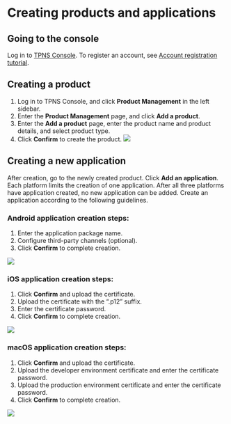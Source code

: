 # Creating products and applications
## Going to the console
Log in to [TPNS Console](https://console.cloud.tencent.com/tpns). To register an account, see [Account registration tutorial](https://cloud.tencent.com/document/product/378/17985).<br>
## Creating a product
1. Log in to TPNS Console, and click **Product Management** in the left sidebar.
2. Enter the **Product Management** page, and click **Add a product**.
3. Enter the **Add a product** page, enter the product name and product details, and select product type.
4. Click **Confirm** to create the product.
![](https://main.qcloudimg.com/raw/ced9a9d3425e553ba777d555d8a1647d.png)

## Creating a new application
After creation, go to the newly created product. Click **Add an application**. Each platform limits the creation of one application. After all three platforms have application created, no new application can be added. Create an application according to the following guidelines.<br>


### Android application creation steps:
1. Enter the application package name.<br>
2. Configure third-party channels (optional).<br>
3. Click **Confirm** to complete creation.<br>

![](https://main.qcloudimg.com/raw/3e9f12e664c647ad05f37c1c5c77e7f4.png)

### iOS application creation steps:
1. Click **Confirm** and upload the certificate.<br>
2. Upload the certificate with the “.p12” suffix.<br>
3. Enter the certificate password.<br>
4. Click **Confirm** to complete creation.

![](https://main.qcloudimg.com/raw/dcbf620941c57f895b6f3c4c998df6ab.png)<br>
### macOS application creation steps:
1. Click **Confirm** and upload the certificate.<br>
2. Upload the developer environment certificate and enter the certificate password.<br>
3. Upload the production environment certificate and enter the certificate password.<br>
4. Click **Confirm** to complete creation.<br>

![](https://main.qcloudimg.com/raw/f3d16d58cda32b5e9e87768638137d97.png)



